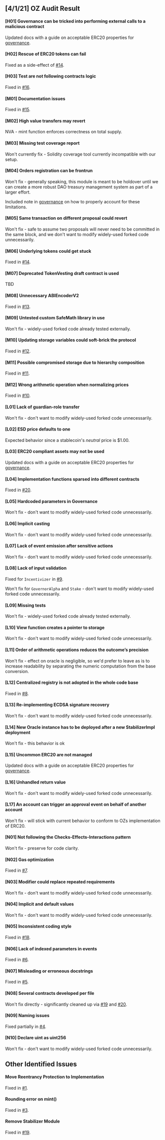 ## [4/1/21] OZ Audit Result

#### [H01] Governance can be tricked into performing external calls to a malicious contract

Updated docs with a guide on acceptable ERC20 properties for [governance](https://app.gitbook.com/@emptysetsquad/s/continuous-esd/governance).

#### [H02] Rescue of ERC20 tokens can fail

Fixed as a side-effect of [#14](https://github.com/emptysetsquad/dollar-continuous/pull/14).

#### [H03] Test are not following contracts logic

Fixed in [#16](https://github.com/emptysetsquad/dollar-continuous/pull/16).

#### [M01] Documentation issues

Fixed in [#15](https://github.com/emptysetsquad/dollar-continuous/pull/15).

#### [M02] High value transfers may revert

NVA - mint function enforces correctness on total supply.

#### [M03] Missing test coverage report

Won't currently fix - Solidity coverage tool currently incompatible with our setup.

#### [M04] Orders registration can be frontrun

Won't fix - generally speaking, this module is meant to be holdover until we can create a more robust DAO treasury management system as part of a larger effort.

Included note in [governance](https://app.gitbook.com/@emptysetsquad/s/continuous-esd/governance) on how to properly account for these limitations.

#### [M05] Same transaction on different proposal could revert

Won't fix - safe to assume two proposals will never need to be committed in the same block, and we don't want to modify widely-used forked code unnecessarily.

#### [M06] Underlying tokens could get stuck

Fixed in [#14](https://github.com/emptysetsquad/dollar-continuous/pull/14).

#### [M07] Deprecated TokenVesting draft contract is used

TBD

#### [M08] Unnecessary ABIEncoderV2

Fixed in [#13](https://github.com/emptysetsquad/dollar-continuous/pull/13).

#### [M09] Untested custom SafeMath library in use

Won't fix - widely-used forked code already tested externally.

#### [M10] Updating storage variables could soft-brick the protocol

Fixed in [#12](https://github.com/emptysetsquad/dollar-continuous/pull/12).

#### [M11] Possible compromised storage due to hierarchy composition

Fixed in [#11](https://github.com/emptysetsquad/dollar-continuous/pull/11).

#### [M12] Wrong arithmetic operation when normalizing prices

Fixed in [#10](https://github.com/emptysetsquad/dollar-continuous/pull/10).

#### [L01] Lack of guardian-role transfer

Won't fix - don't want to modify widely-used forked code unnecessarily.

#### [L02] ESD price defaults to one

Expected behavior since a stablecoin's *neutral* price is $1.00.

#### [L03] ERC20 compliant assets may not be used

Updated docs with a guide on acceptable ERC20 properties for [governance](https://app.gitbook.com/@emptysetsquad/s/continuous-esd/governance).

#### [L04] Implementation functions sparsed into different contracts

Fixed in [#20](https://github.com/emptysetsquad/dollar-continuous/pull/20).

#### [L05] Hardcoded parameters in Governance

Won't fix - don't want to modify widely-used forked code unnecessarily.

#### [L06] Implicit casting

Won't fix - don't want to modify widely-used forked code unnecessarily.

#### [L07] Lack of event emission after sensitive actions

Won't fix - don't want to modify widely-used forked code unnecessarily.

#### [L08] Lack of input validation

Fixed for `Incentivizer` in [#9](https://github.com/emptysetsquad/dollar-continuous/pull/9).

Won't fix for `GovernorAlpha` and `Stake` - don't want to modify widely-used forked code unnecessarily.

#### [L09] Missing tests

Won't fix - widely-used forked code already tested externally.

#### [L10] View function creates a pointer to storage

Won't fix - don't want to modify widely-used forked code unnecessarily.

#### [L11] Order of arithmetic operations reduces the outcome’s precision

Won't fix - effect on oracle is negligible, so we'd prefer to leave as is to increase readability by separating the numeric computation from the base conversion. 

#### [L12] Centralized registry is not adopted in the whole code base

Fixed in [#8](https://github.com/emptysetsquad/dollar-continuous/pull/8).

#### [L13] Re-implementing ECDSA signature recovery

Won't fix - don't want to modify widely-used forked code unnecessarily.

#### [L14] New Oracle instance has to be deployed after a new StabilizerImpl deployment

Won't fix - this behavior is ok

#### [L15] Uncommon ERC20 are not managed

Updated docs with a guide on acceptable ERC20 properties for [governance](https://app.gitbook.com/@emptysetsquad/s/continuous-esd/governance).

#### [L16] Unhandled return value

Won't fix - don't want to modify widely-used forked code unnecessarily.

#### [L17] An account can trigger an approval event on behalf of another account

Won't fix - will stick with current behavior to conform to OZs implementation of ERC20.

#### [N01] Not following the Checks-Effects-Interactions pattern

Won't fix - preserve for code clarity.

#### [N02] Gas optimization

Fixed in [#7](https://github.com/emptysetsquad/dollar-continuous/pull/8).

#### [N03] Modifier could replace repeated requirements

Won't fix - don't want to modify widely-used forked code unnecessarily.

#### [N04] Implicit and default values

Won't fix - don't want to modify widely-used forked code unnecessarily.

#### [N05] Inconsistent coding style

Fixed in [#18](https://github.com/emptysetsquad/dollar-continuous/pull/18).

#### [N06] Lack of indexed parameters in events

Fixed in [#6](https://github.com/emptysetsquad/dollar-continuous/pull/6).

#### [N07] Misleading or erroneous docstrings

Fixed in [#5](https://github.com/emptysetsquad/dollar-continuous/pull/5).

#### [N08] Several contracts developed per file

Won't fix directly - significantly cleaned up via [#19](https://github.com/emptysetsquad/dollar-continuous/pull/19) and [#20](https://github.com/emptysetsquad/dollar-continuous/pull/20).

#### [N09] Naming issues

Fixed partially in [#4](https://github.com/emptysetsquad/dollar-continuous/pull/4).

#### [N10] Declare uint as uint256

Won't fix - don't want to modify widely-used forked code unnecessarily.

## Other Identified Issues

#### Move Reentrancy Protection to Implementation

Fixed in [#1](https://github.com/emptysetsquad/dollar-continuous/pull/1).

#### Rounding error on mint()

Fixed in [#3](https://github.com/emptysetsquad/dollar-continuous/pull/3).

#### Remove Stabilizer Module

Fixed in [#19](https://github.com/emptysetsquad/dollar-continuous/pull/19).